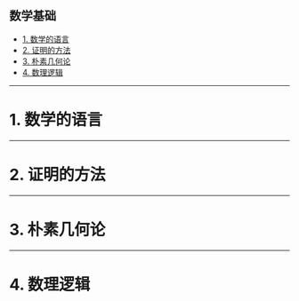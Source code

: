 
数学基础
---

<!-- @import "[TOC]" {cmd="toc" depthFrom=1 depthTo=6 orderedList=false} -->

<!-- code_chunk_output -->

- [1. 数学的语言](#1-数学的语言)
- [2. 证明的方法](#2-证明的方法)
- [3. 朴素几何论](#3-朴素几何论)
- [4. 数理逻辑](#4-数理逻辑)

<!-- /code_chunk_output -->

--------------------------------------------------------------------------------
# 1. 数学的语言

--------------------------------------------------------------------------------
# 2. 证明的方法

--------------------------------------------------------------------------------
# 3. 朴素几何论

--------------------------------------------------------------------------------
# 4. 数理逻辑
